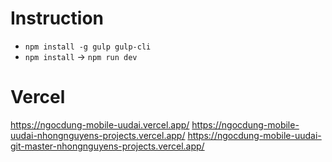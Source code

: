 # Instruction

- `npm install -g gulp gulp-cli`
- `npm install` -> `npm run dev`

# Vercel
https://ngocdung-mobile-uudai.vercel.app/
https://ngocdung-mobile-uudai-nhongnguyens-projects.vercel.app/
https://ngocdung-mobile-uudai-git-master-nhongnguyens-projects.vercel.app/
